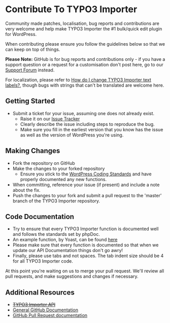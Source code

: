 # Contribute To TYPO3 Importer

Community made patches, localisation, bug reports and contributions are very welcome and help make TYPO3 Importer the #1 bulk/quick edit plugin for WordPress.

When contributing please ensure you follow the guidelines below so that we can keep on top of things.

__Please Note:__ GitHub is for bug reports and contributions only - if you have a support question or a request for a customisation don't post here, go to our [Support Forum](http://wordpress.org/support/plugin/typo3-importer) instead.

For localization, please refer to [How do I change TYPO3 Importer text labels?](https://aihrus.zendesk.com/entries/23691557-How-do-I-change-Testimonials-Widget-text-labels-), though bugs with strings that can't be translated are welcome here.

## Getting Started

* Submit a ticket for your issue, assuming one does not already exist.
  * Raise it on our [Issue Tracker](https://github.com/michael-cannon/typo3-importer/issues)
  * Clearly describe the issue including steps to reproduce the bug.
  * Make sure you fill in the earliest version that you know has the issue as well as the version of WordPress you're using.

## Making Changes

* Fork the repository on GitHub
* Make the changes to your forked repository
  * Ensure you stick to the [WordPress Coding Standards](http://codex.wordpress.org/WordPress_Coding_Standards) and have properly documented any new functions.
* When committing, reference your issue (if present) and include a note about the fix.
* Push the changes to your fork and submit a pull request to the 'master' branch of the TYPO3 Importer repository.

## Code Documentation

* Try to ensure that every TYPO3 Importer function is documented well and follows the standards set by phpDoc.
* An example function, by Yoast, can be found [here](https://gist.github.com/jdevalk/5574677)
* Please make sure that every function is documented so that when we update our API Documentation things don't go awry!
* Finally, please use tabs and not spaces. The tab indent size should be 4 for all TYPO3 Importer code.

At this point you're waiting on us to merge your pull request. We'll review all pull requests, and make suggestions and changes if necessary.

## Additional Resources

* ~~[TYPO3 Importer API](https://github.com/michael-cannon/typo3-importer/blob/master/API.md)~~
* [General GitHub Documentation](http://help.github.com/)
* [GitHub Pull Request documentation](http://help.github.com/send-pull-requests/)
